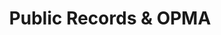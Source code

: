 ---
title: "Public Records & OPMA"
description: "Navigate public records requests and open meeting requirements with confidence and compliance."
icon: "FileText"
order: 2
content: |
  The Washington Public Records Act (PRA) is another "sunshine law" mandating government transparency. Much like the OPMA, this law is construed broadly and its exemptions are construed narrowly. This growing area of law requires that your staff be well trained on the intricacies of the PRA, but when counsel is needed, we are there for you quickly and with detailed advice.

  We deal with PRA issues in this office, practically on a daily basis, so we know when to claim an exemption and when not to claim an exemption. The Open Public Meetings Act (OPMA) requires that all meetings of a governing body of an agency be open to the public, with limited exceptions. For years, Mr. Quinn has navigated these exceptions, and understands how your agency may fully comply with the OPMA.

  He has more than thirty years' experience with such issues and deals with them every week in his practice. Now he often teaches classes on this law to fire commissioners, fire chiefs and their employees and/or volunteers throughout the state.
---